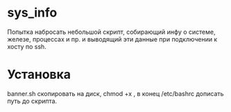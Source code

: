 # sys_info
Попытка набросать небольшой скрипт, собирающий инфу о системе, железе, процессах и пр. и выводящий эти данные при подключении к хосту по ssh.

# Установка

banner.sh скопировать на диск, chmod +x , в конец /etc/bashrc дописать путь до скрипта.
